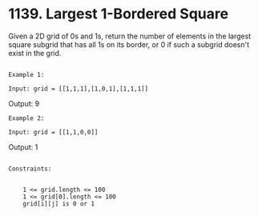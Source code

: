 # 1139. Largest 1-Bordered Square

Given a 2D grid of 0s and 1s, return the number of
        elements in the largest square subgrid that has all
        1s on its border, or 0 if such a subgrid doesn't
        exist in the grid.

     
    Example 1:

    Input: grid = [[1,1,1],[1,0,1],[1,1,1]]
Output: 9

    Example 2:

    Input: grid = [[1,1,0,0]]
Output: 1

     
    Constraints:

    
        1 <= grid.length <= 100
        1 <= grid[0].length <= 100
        grid[i][j] is 0 or 1